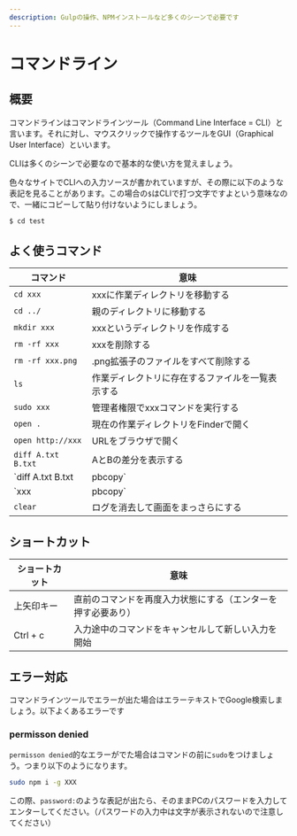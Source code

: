 ```yaml
---
description: Gulpの操作、NPMインストールなど多くのシーンで必要です
---
```


# コマンドライン

## 概要

コマンドラインはコマンドラインツール（Command Line Interface = CLI）と言います。それに対し、マウスクリックで操作するツールをGUI（Graphical User Interface）といいます。

CLIは多くのシーンで必要なので基本的な使い方を覚えましょう。

色々なサイトでCLIへの入力ソースが書かれていますが、その際に以下のような表記を見ることがあります。この場合の`$`はCLIで打つ文字ですよという意味なので、一緒にコピーして貼り付けないようにしましょう。

```bash
$ cd test
```

## よく使うコマンド

コマンド|意味
---|---
`cd xxx`|xxxに作業ディレクトリを移動する
`cd ../`|親のディレクトリに移動する
`mkdir xxx`|xxxというディレクトリを作成する
`rm -rf xxx`|xxxを削除する
`rm -rf xxx.png`|.png拡張子のファイルをすべて削除する
`ls`|作業ディレクトリに存在するファイルを一覧表示する
`sudo xxx`|管理者権限でxxxコマンドを実行する
`open .`|現在の作業ディレクトリをFinderで開く
`open http://xxx`|URLをブラウザで開く
`diff A.txt B.txt`|AとBの差分を表示する
`diff A.txt B.txt | pbcopy`|AとBの差分をクリップボードに格納する
`xxx | pbcopy`|コマンド結果のログをクリップボードにコピーする
`clear`|ログを消去して画面をまっさらにする

## ショートカット

ショートカット|意味
---|---
上矢印キー|直前のコマンドを再度入力状態にする（エンターを押す必要あり）
Ctrl + c|入力途中のコマンドをキャンセルして新しい入力を開始

## エラー対応

コマンドラインツールでエラーが出た場合はエラーテキストでGoogle検索しましょう。以下よくあるエラーです

### permisson denied

`permisson denied`的なエラーがでた場合はコマンドの前に`sudo`をつけましょう。つまり以下のようになります。

```bash
sudo npm i -g XXX
```

この際、`password:`のような表記が出たら、そのままPCのパスワードを入力してエンターしてください。（パスワードの入力中は文字が表示されないので注意してください）